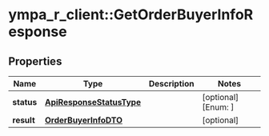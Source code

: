 # ympa_r_client::GetOrderBuyerInfoResponse


## Properties
Name | Type | Description | Notes
------------ | ------------- | ------------- | -------------
**status** | [**ApiResponseStatusType**](ApiResponseStatusType.md) |  | [optional] [Enum: ] 
**result** | [**OrderBuyerInfoDTO**](OrderBuyerInfoDTO.md) |  | [optional] 


